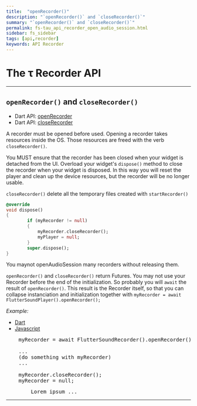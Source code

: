 ```yaml
---
title:  "openRecorder()"
description: "`openRecorder()` and `closeRecorder()`"
summary: "`openRecorder()` and `closeRecorder()`"
permalink: fs-tau_api_recorder_open_audio_session.html
sidebar: fs_sidebar
tags: [api,recorder]
keywords: API Recorder
---
```

# The &tau; Recorder API

--------------------------------------------------------------------------------------------------------------------

## `openRecorder()` and `closeRecorder()`

- Dart API: [openRecorder](pages/flutter-sound/api/recorder/FlutterSoundRecorder/openRecorder.html)
- Dart API: [closeRecorder](pages/flutter-sound/api/recorder/FlutterSoundRecorder/closeRecorder.html)


A recorder must be opened before used.
Opening a recorder takes resources inside the OS. Those resources are freed with the verb `closeRecorder()`.

You MUST ensure that the recorder has been closed when your widget is detached from the UI.
Overload your widget's `dispose()` method to close the recorder when your widget is disposed.
In this way you will reset the player and clean up the device resources, but the recorder will be no longer usable.

`closeRecorder()` delete all the temporary files created with `startRecorder()`

```dart
@override
void dispose()
{
        if (myRecorder != null)
        {
            myRecorder.closeRecorder();
            myPlayer = null;
        }
        super.dispose();
}
```

You maynot openAudioSession many recorders without releasing them.

`openRecorder()` and `closeRecorder()` return Futures. You may not use your Recorder before the end of the initialization. So probably you will `await` the result of `openRecorder()`. This result is the Recorder itself, so that you can collapse instanciation and initialization together with `myRecorder = await FlutterSoundPlayer().openRecorder();`


*Example:*
<ul id="profileTabs" class="nav nav-tabs">
    <li class="active"><a href="#dart" data-toggle="tab">Dart</a></li>
    <li><a href="#javascript" data-toggle="tab">Javascript</a></li>
</ul>
<div class="tab-content">

<div role="tabpanel" class="tab-pane active" id="dart">

<pre>
    myRecorder = await FlutterSoundRecorder().openRecorder();

    ...
    (do something with myRecorder)
    ...

    myRecorder.closeRecorder();
    myRecorder = null;
</pre>

</div>

<div role="tabpanel" class="tab-pane" id="javascript">
<pre>
        Lorem ipsum ...
</pre>
</div>

</div>


------------------------------------------------------------------------------------------------------------------
